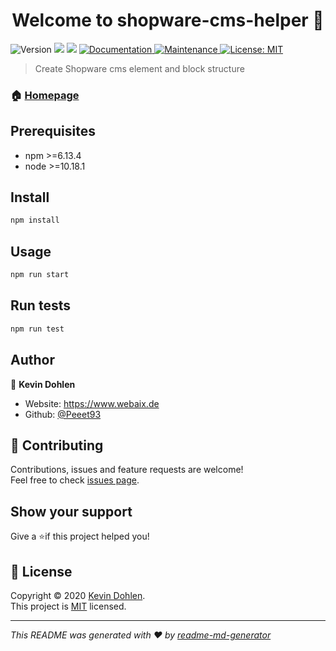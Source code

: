 <h1 align="center">Welcome to shopware-cms-helper 👋</h1>
<p>
  <img alt="Version" src="https://img.shields.io/badge/version-1.1.0-blue.svg?cacheSeconds=2592000" />
  <img src="https://img.shields.io/badge/npm-%3E%3D6.13.4-blue.svg" />
  <img src="https://img.shields.io/badge/node-%3E%3D10.18.1-blue.svg" />
  <a href="https://github.com/Peeet93/shopware-cms-helper#readme" target="_blank">
    <img alt="Documentation" src="https://img.shields.io/badge/documentation-yes-brightgreen.svg" />
  </a>
  <a href="https://github.com/Peeet93/shopware-cms-helper/graphs/commit-activity" target="_blank">
    <img alt="Maintenance" src="https://img.shields.io/badge/Maintained%3F-yes-green.svg" />
  </a>
  <a href="https://github.com/Peeet93/shopware-cms-helper/blob/master/LICENSE" target="_blank">
    <img alt="License: MIT" src="https://img.shields.io/github/license/Peeet93/shopware-cms-helper" />
  </a>
</p>

> Create Shopware cms element and block structure

### 🏠 [Homepage](https://github.com/Peeet93/shopware-cms-helper#readme)

## Prerequisites

- npm >=6.13.4
- node >=10.18.1

## Install

```sh
npm install
```

## Usage

```sh
npm run start
```

## Run tests

```sh
npm run test
```

## Author

👤 **Kevin Dohlen**

* Website: https://www.webaix.de
* Github: [@Peeet93](https://github.com/Peeet93)

## 🤝 Contributing

Contributions, issues and feature requests are welcome!<br />Feel free to check [issues page](https://github.com/Peeet93/shopware-cms-helper/issues).

## Show your support

Give a ⭐️if this project helped you!

## 📝 License

Copyright © 2020 [Kevin Dohlen](https://github.com/Peeet93).<br />
This project is [MIT](https://github.com/Peeet93/shopware-cms-helper/blob/master/LICENSE) licensed.

***
_This README was generated with ❤️ by [readme-md-generator](https://github.com/kefranabg/readme-md-generator)_
